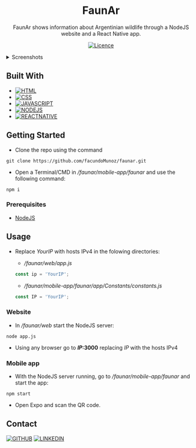 <!-- SUMMARY -->
<div align="center">

# FaunAr

FaunAr shows information about Argentinian wildlife through a NodeJS website and a React Native app.

[![Licence][license-shield]](./LICENSE)

</div>

<!-- SCREENSHOTS -->
<details> <summary>Screenshots</summary>

### Website
![screenshot1](./img/screenshot-1.png)
![screenshot1](./img/screenshot-2.png)

### Mobile App
![screenshot1](./img/screenshot-3.png)
![screenshot1](./img/screenshot-4.png)

</details>

<!-- BUILT WITH -->
## Built With

- [![HTML][html-shield]][html-url]
- [![CSS][css-shield]][css-url]
- [![JAVASCRIPT][javascript-shield]][javascript-url]
- [![NODEJS][nodejs-shield]][nodejs-url]
- [![REACTNATIVE][reactnative-shield]][reactnative-url]

<!-- GETTING STARTED -->
## Getting Started

- Clone the repo using the command
```
git clone https://github.com/facundoMunoz/faunar.git
```
- Open a Terminal/CMD in */faunar/mobile-app/faunar* and use the following command:
```
npm i
```

### Prerequisites

- [NodeJS](https://nodejs.org/en/download)

<!-- USAGE -->
## Usage

- Replace *YourIP* with hosts IPv4 in the folowing directories:

  - */faunar/web/app.js*


  ```javascript
  const ip = 'YourIP';
  ```

  - */faunar/mobile-app/faunar/app/Constants/constants.js*


  ```javascript
  const IP = 'YourIP';
  ```

### Website

- In */faunar/web* start the NodeJS server:

```
node app.js
```

- Using any browser go to ***IP*:3000** replacing *IP* with the hosts IPv4

### Mobile app

- With the NodeJS server running, go to */faunar/mobile-app/faunar* and start the app:

```
npm start
```

- Open Expo and scan the QR code.

<!-- CONTACT -->
## Contact
[![GITHUB][personal-shield]][personal-url] [![LINKEDIN][linkedin-shield]][linkedin-url]

<!-- MARKDOWN LINKS AND IMAGES -->
<!-- BUILT WITH -->
[html-shield]: https://img.shields.io/badge/html5-%23E34F26.svg?style=for-the-badge&logo=html5&logoColor=white
[html-url]: https://developer.mozilla.org/es/docs/Web/HTML
[css-shield]: https://img.shields.io/badge/css3-%231572B6.svg?style=for-the-badge&logo=css3&logoColor=white
[css-url]: https://developer.mozilla.org/es/docs/Web/CSS
[javascript-shield]: https://img.shields.io/badge/javascript-%23323330.svg?style=for-the-badge&logo=javascript&logoColor=%23F7DF1E
[javascript-url]: https://developer.mozilla.org/es/docs/Web/JavaScript
[nodejs-shield]: https://img.shields.io/badge/node.js-6DA55F?style=for-the-badge&logo=node.js&logoColor=white
[nodejs-url]: https://nodejs.org/en
[reactnative-shield]: https://img.shields.io/badge/react_native-%2320232a.svg?style=for-the-badge&logo=react&logoColor=%2361DAFB
[reactnative-url]: https://reactnative.dev/
<!-- LICENSE -->
[license-shield]: https://img.shields.io/github/license/Ileriayo/markdown-badges?style=for-the-badge
<!-- MY GITHUB -->
[personal-shield]: https://img.shields.io/badge/FACUNDO-MU%C3%91OZ-yellowgreen?style=for-the-badge
[personal-url]: https://github.com/facundoMunoz
<!-- MY LINKEDIN -->
[linkedin-shield]: https://img.shields.io/badge/linkedin-%230077B5.svg?style=for-the-badge&logo=linkedin&logoColor=white
[linkedin-url]: https://www.linkedin.com/in/facundomunozdev/

